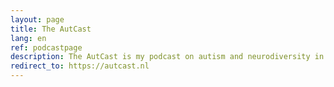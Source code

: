 ```yaml
---
layout: page
title: The AutCast
lang: en
ref: podcastpage
description: The AutCast is my podcast on autism and neurodiversity in general. With this podcast I try in my own way to explain different topics as I discuss them here on my blog.
redirect_to: https://autcast.nl
---
```

